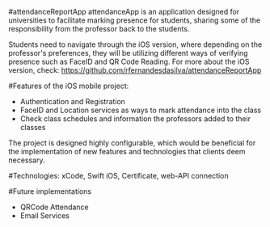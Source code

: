#attendanceReportApp
attendanceApp is an application designed for universities to facilitate marking presence for students, sharing some of the responsibility from the professor back to the students.

Students need to navigate through the iOS version, where depending on the professor's preferences, they will be utilizing different ways of verifying presence such as FaceID and QR Code Reading. For more about the iOS version, check: https://github.com/rfernandesdasilva/attendanceReportApp

#Features of the iOS mobile project:
- Authentication and Registration
- FaceID and Location services as ways to mark attendance into the class
- Check class schedules and information the professors added to their classes


The project is designed highly configurable, which would be beneficial for the implementation of new features and technologies that clients deem necessary.

#Technologies:
xCode, Swift iOS, Certificate, web-API connection

#Future implementations
- QRCode Attendance
- Email Services
